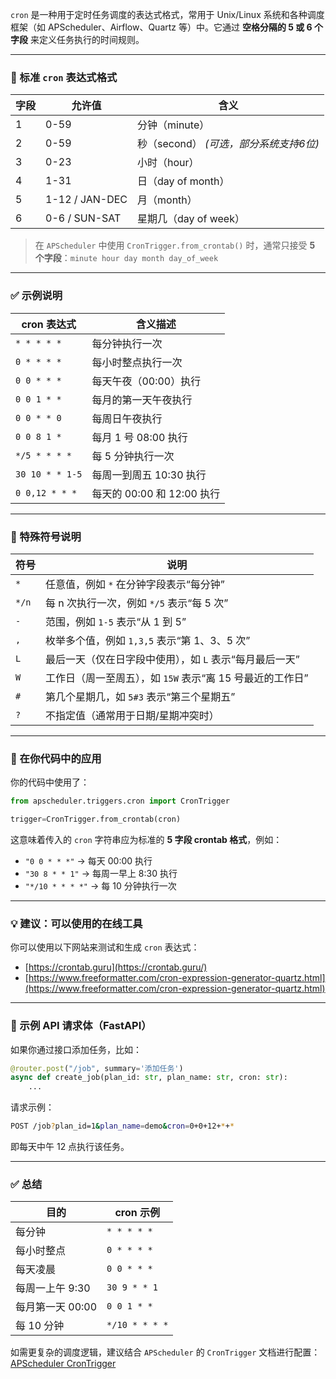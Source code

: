 `cron` 是一种用于定时任务调度的表达式格式，常用于 Unix/Linux 系统和各种调度框架（如 APScheduler、Airflow、Quartz 等）中。它通过 **空格分隔的 5 或 6 个字段** 来定义任务执行的时间规则。

---

### 🧮 标准 `cron` 表达式格式

| 字段 | 允许值         | 含义                                   |
| ---- | -------------- | -------------------------------------- |
| 1    | 0-59           | 分钟（minute）                         |
| 2    | 0-59           | 秒（second） _(可选，部分系统支持6位)_ |
| 3    | 0-23           | 小时（hour）                           |
| 4    | 1-31           | 日（day of month）                     |
| 5    | 1-12 / JAN-DEC | 月（month）                            |
| 6    | 0-6 / SUN-SAT  | 星期几（day of week）                  |

> 在 `APScheduler` 中使用 `CronTrigger.from_crontab()` 时，通常只接受 **5 个字段**：`minute hour day month day_of_week`

---

### ✅ 示例说明

| cron 表达式     | 含义描述                   |
| --------------- | -------------------------- |
| `* * * * *`     | 每分钟执行一次             |
| `0 * * * *`     | 每小时整点执行一次         |
| `0 0 * * *`     | 每天午夜（00:00）执行      |
| `0 0 1 * *`     | 每月的第一天午夜执行       |
| `0 0 * * 0`     | 每周日午夜执行             |
| `0 0 8 1 *`     | 每月 1 号 08:00 执行       |
| `*/5 * * * *`   | 每 5 分钟执行一次          |
| `30 10 * * 1-5` | 每周一到周五 10:30 执行    |
| `0 0,12 * * *`  | 每天的 00:00 和 12:00 执行 |

---

### 🔁 特殊符号说明

| 符号  | 说明                                                      |
| ----- | --------------------------------------------------------- |
| `*`   | 任意值，例如 `*` 在分钟字段表示“每分钟”                   |
| `*/n` | 每 n 次执行一次，例如 `*/5` 表示“每 5 次”                 |
| `-`   | 范围，例如 `1-5` 表示“从 1 到 5”                          |
| `,`   | 枚举多个值，例如 `1,3,5` 表示“第 1、3、5 次”              |
| `L`   | 最后一天（仅在日字段中使用），如 `L` 表示“每月最后一天”   |
| `W`   | 工作日（周一至周五），如 `15W` 表示“离 15 号最近的工作日” |
| `#`   | 第几个星期几，如 `5#3` 表示“第三个星期五”                 |
| `?`   | 不指定值（通常用于日期/星期冲突时）                       |

---

### 📌 在你代码中的应用

你的代码中使用了：

```python
from apscheduler.triggers.cron import CronTrigger

trigger=CronTrigger.from_crontab(cron)
```

这意味着传入的 `cron` 字符串应为标准的 **5 字段 crontab 格式**，例如：

- `"0 0 * * *"` → 每天 00:00 执行
- `"30 8 * * 1"` → 每周一早上 8:30 执行
- `"*/10 * * * *"` → 每 10 分钟执行一次

---

### 💡 建议：可以使用的在线工具

你可以使用以下网站来测试和生成 `cron` 表达式：

- [https://crontab.guru](https://crontab.guru/)
- [https://www.freeformatter.com/cron-expression-generator-quartz.html](https://www.freeformatter.com/cron-expression-generator-quartz.html)

---

### 🧪 示例 API 请求体（FastAPI）

如果你通过接口添加任务，比如：

```python
@router.post("/job", summary='添加任务')
async def create_job(plan_id: str, plan_name: str, cron: str):
    ...
```

请求示例：

```bash
POST /job?plan_id=1&plan_name=demo&cron=0+0+12+*+*
```

即每天中午 12 点执行该任务。

---

### ✅ 总结

| 目的             | cron 示例      |
| ---------------- | -------------- |
| 每分钟           | `* * * * *`    |
| 每小时整点       | `0 * * * *`    |
| 每天凌晨         | `0 0 * * *`    |
| 每周一上午 9:30  | `30 9 * * 1`   |
| 每月第一天 00:00 | `0 0 1 * *`    |
| 每 10 分钟       | `*/10 * * * *` |

如需更复杂的调度逻辑，建议结合 `APScheduler` 的 `CronTrigger` 文档进行配置：[APScheduler CronTrigger](https://apscheduler.readthedocs.io/en/stable/modules/triggers/cron.html)
